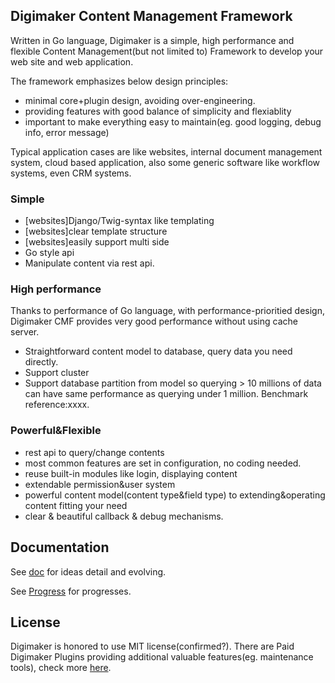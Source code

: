 Digimaker Content Management Framework
----------------
Written in Go language, Digimaker is a simple, high performance and flexible Content Management(but not limited to) Framework to develop your web site and web application.

The framework emphasizes below design principles:
- minimal core+plugin design, avoiding over-engineering.
- providing features with good balance of simplicity and flexiablity
- important to make everything easy to maintain(eg. good logging, debug info, error message)

Typical application cases are like websites, internal document management system, cloud based application, also some generic software like workflow systems, even CRM systems.

### Simple
- [websites]Django/Twig-syntax like templating
- [websites]clear template structure
- [websites]easily support multi side
- Go style api
- Manipulate content via rest api.


### High performance
Thanks to performance of Go language, with performance-prioritied design, Digimaker CMF provides very good performance without using cache server.
- Straightforward content model to database, query data you need directly.
- Support cluster
- Support database partition from model so querying > 10 millions of data can have same performance as querying under 1 million.
Benchmark reference:xxxx.

### Powerful&Flexible
- rest api to query/change contents
- most common features are set in configuration, no coding needed.
- reuse built-in modules like login, displaying content
- extendable permission&user system
- powerful content model(content type&field type) to extending&operating content fitting your need
- clear & beautiful callback & debug mechanisms.


Documentation
--------
See [doc](dm/doc) for ideas detail and evolving.

See [Progress](dm/doc/9.Progress.md) for progresses.

License
--------
Digimaker is honored to use MIT license(confirmed?). There are Paid Digimaker Plugins providing additional valuable features(eg. maintenance tools), check more [here](http://www.digimaker.com).
